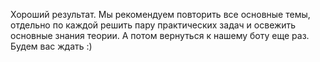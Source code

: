 Хороший результат. Мы рекомендуем повторить все основные темы, отдельно по каждой решить пару практических задач и освежить основные знания теории. А потом вернуться к нашему боту еще раз. Будем вас ждать :)